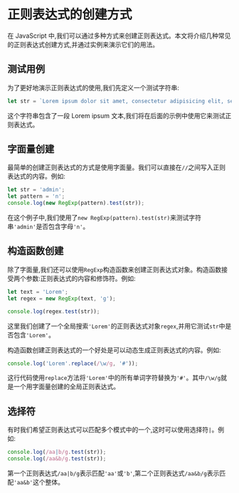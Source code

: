 # 正则表达式的创建方式

在 JavaScript 中,我们可以通过多种方式来创建正则表达式。本文将介绍几种常见的正则表达式创建方式,并通过实例来演示它们的用法。

## 测试用例

为了更好地演示正则表达式的使用,我们先定义一个测试字符串:

```javascript
let str = `Lorem ipsum dolor sit amet, consectetur adipisicing elit, sed do eiusmod tempor incididunt ut labore et dolore magna aliqua. Ut enim ad minim veniam, quis nostrud exercitation ullamco laboris nisi ut aliquip ex ea commodo consequat. Duis aute irure dolor in reprehenderit in voluptate velit esse cillum dolore eu fugiat nulla pariatur. Excepteur sint occaecat cupidatat non proident, sunt in culpa qui officia deserunt mollit anim id est laborum.`;
```

这个字符串包含了一段 Lorem ipsum 文本,我们将在后面的示例中使用它来测试正则表达式。

## 字面量创建

最简单的创建正则表达式的方式是使用字面量。我们可以直接在`//`之间写入正则表达式的内容。例如:

```javascript
let str = 'admin';
let pattern = 'n';
console.log(new RegExp(pattern).test(str));
```

在这个例子中,我们使用了`new RegExp(pattern).test(str)`来测试字符串`'admin'`是否包含字母`'n'`。

## 构造函数创建

除了字面量,我们还可以使用`RegExp`构造函数来创建正则表达式对象。构造函数接受两个参数:正则表达式的内容和修饰符。例如:

```javascript
let text = 'Lorem';
let regex = new RegExp(text, 'g');

console.log(regex.test(str));
```

这里我们创建了一个全局搜索`'Lorem'`的正则表达式对象`regex`,并用它测试`str`中是否包含`'Lorem'`。

构造函数创建正则表达式的一个好处是可以动态生成正则表达式的内容。例如:

```javascript
console.log('Lorem'.replace(/\w/g, '#'));
```

这行代码使用`replace`方法将`'Lorem'`中的所有单词字符替换为`'#'`。其中`/\w/g`就是一个用字面量创建的全局正则表达式。

## 选择符

有时我们希望正则表达式可以匹配多个模式中的一个,这时可以使用选择符`|`。例如:

```javascript
console.log(/aa|b/g.test(str));
console.log(/aa&b/g.test(str));
```

第一个正则表达式`/aa|b/g`表示匹配`'aa'`或`'b'`,第二个正则表达式`/aa&b/g`表示匹配`'aa&b'`这个整体。
